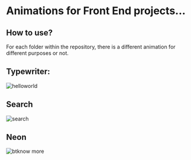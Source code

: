 # Animations for Front End projects...</h1>

## How to use?

For each folder within the repository, there is a different animation for different purposes or not.

## Typewriter:<br>

![helloworld](https://user-images.githubusercontent.com/87573675/206924380-c0daf5bd-0288-43c0-b177-cb6d7cc2dc8e.gif)

## Search

![search](https://github.com/eipvi/animations/assets/87573675/f265add2-fa8a-4e20-b021-5c1813d300f7)

## Neon

![btknow more](https://user-images.githubusercontent.com/87573675/208219914-bc389885-25d7-4094-acb6-60e71c1aa95a.gif)
